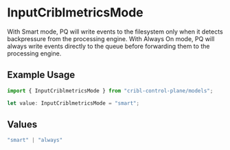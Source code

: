 # InputCriblmetricsMode

With Smart mode, PQ will write events to the filesystem only when it detects backpressure from the processing engine. With Always On mode, PQ will always write events directly to the queue before forwarding them to the processing engine.

## Example Usage

```typescript
import { InputCriblmetricsMode } from "cribl-control-plane/models";

let value: InputCriblmetricsMode = "smart";
```

## Values

```typescript
"smart" | "always"
```